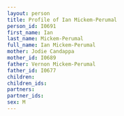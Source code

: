 ```yaml
---
layout: person
title: Profile of Ian Mickem-Perumal
person_id: I0691
first_name: Ian
last_name: Mickem-Perumal
full_name: Ian Mickem-Perumal
mother: Jodie Candappa
mother_id: I0689
father: Vernon Mickem-Perumal
father_id: I0677
children:
children_ids:
partners:
partner_ids:
sex: M
---
```


